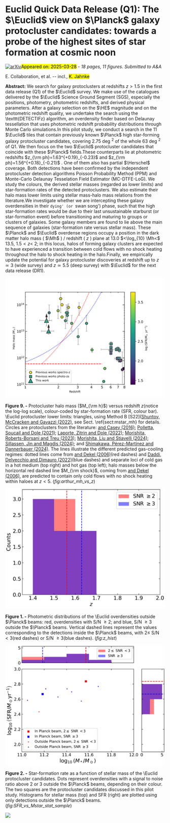<div class="macros" style="visibility:hidden;">
$\newcommand{\ensuremath}{}$
$\newcommand{\xspace}{}$
$\newcommand{\object}[1]{\texttt{#1}}$
$\newcommand{\farcs}{{.}''}$
$\newcommand{\farcm}{{.}'}$
$\newcommand{\arcsec}{''}$
$\newcommand{\arcmin}{'}$
$\newcommand{\ion}[2]{#1#2}$
$\newcommand{\textsc}[1]{\textrm{#1}}$
$\newcommand{\hl}[1]{\textrm{#1}}$
$\newcommand{\footnote}[1]{}$
$\newcommand{\N}[1]{\textcolor{violet}{#1}}$
$\newcommand{\T}[1]{\textcolor{teal}{#1}}$
$\newcommand{\BLF}[1]{\textcolor{green}{#1}}$
$\newcommand{\HD}[1]{\textcolor{magenta}{#1}}$
$\newcommand{\DS}[1]{\textcolor{brown}{DS: #1}}$
$\newcommand{\OC}[1]{\textcolor{orange}{#1}}$
$\newcommand{\Mh}[0]{M_{\rm h}}$
$\newcommand{\pd}{\phantom{0}}$
$\newcommand{\pa}{\phantom{a}}$
$\newcommand{\orcid}[1]$
$\newcommand{\Planck}{\textit{Planck}}$
$\newcommand{\Herschel}{\textit{Herschel}}$
$\newcommand{\Spitzer}{\textit{Spitzer}}$
$\newcommand{\protoa}{G254\_EUC\_2}$
$\newcommand{\protob}{G257\_EUC\_3}$</div>



<div id="title">

# Euclid Quick Data Release (Q1): The $\Euclid$ view on $\Planck$ galaxy protocluster candidates: towards a probe of the highest sites of star formation at cosmic noon

</div>
<div id="comments">

[![arXiv](https://img.shields.io/badge/arXiv-2503.21304-b31b1b.svg)](https://arxiv.org/abs/2503.21304)<mark>Appeared on: 2025-03-28</mark> -  _18 pages, 11 figures. Submitted to A&A_

</div>
<div id="authors">

E. Collaboration, et al. -- incl., <mark>K. Jahnke</mark>

</div>
<div id="abstract">

**Abstract:** We search for galaxy protoclusters at redshifts $z > 1.5$ in the first data release (Q1) of the $\Euclid$ survey. We make use of the catalogues delivered by the $\Euclid$ Science Ground Segment (SGS), especially the positions, photometry, photometric redshifts, and derived physical parameters. After a galaxy selection on the $\HE$ magnitude and on the photometric redshift quality, we undertake the search using the \texttt{DETECTIFz} algorithm, an overdensity finder based on Delaunay tessellation that uses photometric redshift probability distributions through Monte Carlo simulations.In this pilot study, we conduct a search in the 11 $\Euclid$ tiles that contain previously known $\Planck$ high star-forming galaxy protocluster candidates, covering 2.75 deg $^2$ of the whole 63 deg $^2$ of Q1. We then focus on the two $\Euclid$ protocluster candidates that coincide with these $\Planck$ fields.These counterparts lie at photometric redshifts $z_{\rm ph}=1.63^{+0.19}_{-0.23}$ and $z_{\rm ph}=1.56^{+0.18}_{-0.21}$ . One of them also has partial $\Herschel$ coverage. Both detections have been confirmed by the independent protocluster detection algorithms Poisson Probability Method (PPM) and Monte-Carlo Delaunay Tesselation Field Estimator (MC-DTFE-LoG). We study the colours, the derived stellar masses (regarded as lower limits) and star-formation rates of the detected protoclusters. We also estimate their halo mass lower limits using stellar mass-halo mass relations from the literature.We investigate whether we are intercepting these galaxy overdensities in their `dying' (or `swan song') phase, such that the high star-formation rates would be due to their last unsustainable starburst (or star-formation event) before transitioning and maturing to groups or clusters of galaxies. Some galaxy members are found to lie above the main sequence of galaxies (star-formation rate versus stellar mass). These $\Planck$ and $\Euclid$ overdense regions occupy a position in the dark matter halo mass ( $\Mh$ ) / redshift ( $z$ ) plane at 13.0 $<\log_{10} \Mh<$ 13.5, $1.5<z<$ 2; in this locus, halos of forming galaxy clusters are expected to have experienced a transition between cold flows with no shock heating throughout the halo to shock heating in the halo.Finally, we empirically update the potential for galaxy protocluster discoveries at redshift up to $z \simeq3$ (wide survey) and $z \simeq5.5$ (deep survey) with $\Euclid$ for the next data release (DR1).

</div>

<div id="div_fig1">

<img src="tmp_2503.21304/./figs/new-figures/Mhvszall_arthur_log.png" alt="Fig9" width="100%"/>

**Figure 9. -** Protocluster halo mass ($M_{\rm h}$) versus redshift $z$(notice the log-log scale), colour-coded by star-formation rate (SFR, colour bar). \Euclid protocluster lower limits: triangles, using Method B [S22]([Shuntov, McCracken and Gavazzi (2022)](), see Sect. \ref{sect:mstar_mh} for details.
Circles are protoclusters from the literature: [ and Casey (2016)](); [Polletta, Soucail and Dole (2021)](); [Laporte, Zitrin and Dole (2022)](); [Morishita, Roberts-Borsani and Treu (2023)](); [Morishita, Liu and Stiavelli (2024)](); [Sillassen, Jin and Magdis (2024)](); and [Shimakawa, Pérez-Martínez and Dannerbauer (2024)](). The lines illustrate the different predicted gas-cooling regimes: dotted lines come from [ and Dekel (2006)]()(red dashes) and [Daddi, Delvecchio and Dimauro (2022)]()(blue dashes) and separate loci of cold gas in a hot medium (top right) and hot gas (top left); halo masses below the horizontal red dashed line $M_{\rm shock}$, coming from [ and Dekel (2006)](), are predicted to contain only cold flows with no shock heating within haloes at $z<5$.
 (*fig:arthur_mh_vs_z*)

</div>
<div id="div_fig2">

<img src="tmp_2503.21304/./figs/new-figures/z_hist.png" alt="Fig1" width="100%"/>

**Figure 1. -** Photometric distributions of the \Euclid overdensities outside $\Planck$ beams: red, overdensities with S/N $\geq 2$; and blue, S/N $\geq 3$ outside the $\Planck$ beams. Vertical dashed lines represent the values corresponding to the detections inside the $\Planck$ beams, with $2 \leq$ S/N $<3$(red dashes) or S/N $\geq 3$(blue dashes).
 (*fig:z_hist*)

</div>
<div id="div_fig3">

<img src="tmp_2503.21304/./figs/new-figures/sfr_stellar_mass.png" alt="Fig2" width="100%"/>

**Figure 2. -** Star-formation rate as a function of stellar mass of the \Euclid protocluster candidates. Dots represent overdensities with a signal to noise ratio above 2 or 3 outside the $\Planck$ beams, depending on their colour. The two squares are the protocluster candidates discussed in this pilot study. Histograms for stellar mass (top) and SFR (right) are plotted using only detections outside the $\Planck$ beams.
 (*fig:SFR_vs_Mstar_stat_sample*)

</div><div id="qrcode"><img src=https://api.qrserver.com/v1/create-qr-code/?size=100x100&data="https://arxiv.org/abs/2503.21304"></div>